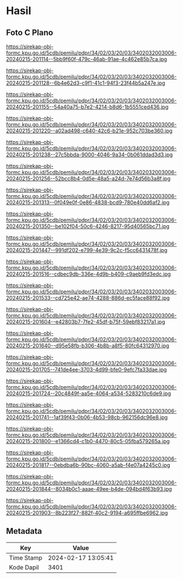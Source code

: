 # Hasil

## Foto C Plano

https://sirekap-obj-formc.kpu.go.id/5cdb/pemilu/pdpr/34/02/03/20/03/3402032003006-20240215-201114--5bb9f60f-479c-46ab-91ae-4c462e85b7ca.jpg

https://sirekap-obj-formc.kpu.go.id/5cdb/pemilu/pdpr/34/02/03/20/03/3402032003006-20240215-201128--6b4e62d3-c9f1-41c1-94f3-23f44b5a247e.jpg

https://sirekap-obj-formc.kpu.go.id/5cdb/pemilu/pdpr/34/02/03/20/03/3402032003006-20240215-201155--54a40a75-b7e2-4214-b8d6-1b5551ced436.jpg

https://sirekap-obj-formc.kpu.go.id/5cdb/pemilu/pdpr/34/02/03/20/03/3402032003006-20240215-201220--a02ad498-c640-42c6-b21e-952c703be360.jpg

https://sirekap-obj-formc.kpu.go.id/5cdb/pemilu/pdpr/34/02/03/20/03/3402032003006-20240215-201238--27c5bbda-9000-4046-9a34-0b061ddad3d3.jpg

https://sirekap-obj-formc.kpu.go.id/5cdb/pemilu/pdpr/34/02/03/20/03/3402032003006-20240215-201256--52bcc8b4-0d5e-48a5-a24d-7e74d56b3a8f.jpg

https://sirekap-obj-formc.kpu.go.id/5cdb/pemilu/pdpr/34/02/03/20/03/3402032003006-20240215-201313--0f049e0f-0e86-4838-bcd9-780e40dd6af2.jpg

https://sirekap-obj-formc.kpu.go.id/5cdb/pemilu/pdpr/34/02/03/20/03/3402032003006-20240215-201350--be102f04-50c6-4246-8217-95d40565bc71.jpg

https://sirekap-obj-formc.kpu.go.id/5cdb/pemilu/pdpr/34/02/03/20/03/3402032003006-20240215-201447--991df202-e799-4e39-9c2c-f5cc6431478f.jpg

https://sirekap-obj-formc.kpu.go.id/5cdb/pemilu/pdpr/34/02/03/20/03/3402032003006-20240215-201516--cdbec9db-336e-4d9b-b409-c9aeb9fd3edc.jpg

https://sirekap-obj-formc.kpu.go.id/5cdb/pemilu/pdpr/34/02/03/20/03/3402032003006-20240215-201533--cd725e42-ae74-4288-886d-ec5face88f92.jpg

https://sirekap-obj-formc.kpu.go.id/5cdb/pemilu/pdpr/34/02/03/20/03/3402032003006-20240215-201604--e42803b7-7fe2-45df-b75f-59ebf83217a1.jpg

https://sirekap-obj-formc.kpu.go.id/5cdb/pemilu/pdpr/34/02/03/20/03/3402032003006-20240215-201640--d95e58fb-b306-4b8b-a8f5-80fc64312970.jpg

https://sirekap-obj-formc.kpu.go.id/5cdb/pemilu/pdpr/34/02/03/20/03/3402032003006-20240215-201705--741de4ee-3703-4d99-bfe0-9efc7fa33dae.jpg

https://sirekap-obj-formc.kpu.go.id/5cdb/pemilu/pdpr/34/02/03/20/03/3402032003006-20240215-201724--20c4849f-aa5e-4064-a534-5283210c6de9.jpg

https://sirekap-obj-formc.kpu.go.id/5cdb/pemilu/pdpr/34/02/03/20/03/3402032003006-20240215-201741--1af39f43-0b06-4b53-98cb-962156dc96e8.jpg

https://sirekap-obj-formc.kpu.go.id/5cdb/pemilu/pdpr/34/02/03/20/03/3402032003006-20240215-201800--e1366cd4-c1b0-4470-80c5-05fba579265a.jpg

https://sirekap-obj-formc.kpu.go.id/5cdb/pemilu/pdpr/34/02/03/20/03/3402032003006-20240215-201817--0ebdba6b-90bc-4060-a5ab-f4e07a4245c0.jpg

https://sirekap-obj-formc.kpu.go.id/5cdb/pemilu/pdpr/34/02/03/20/03/3402032003006-20240215-201844--8034b0c1-aaae-49ee-b4de-094bd4f63b93.jpg

https://sirekap-obj-formc.kpu.go.id/5cdb/pemilu/pdpr/34/02/03/20/03/3402032003006-20240215-201903--8b223f27-882f-40c2-9194-a695ffbe6962.jpg


## Metadata

| Key        | Value               |
| ---------- | ------------------- |
| Time Stamp | 2024-02-17 13:05:41 |
| Kode Dapil | 3401                |



